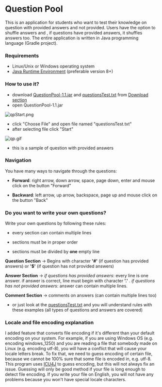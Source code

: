 # Question Pool #

This is an application for students who want to test their knowledge on question with provided answers and not provided. Users have the option to shuffle answers and , if questions have provided answers, it shuffles answers too.
The entire application is written in Java programming language (Gradle project). 

### Requirements ###

* Linux/Unix or Windows operating system
* [Java Runtime Environment](https://java.com/en/download/) (preferable version 8+)

### How to use it? ###

* download [QuestionPool-1.1.jar](https://bitbucket.org/mightymatth8/questionpooljava/downloads/QuestionPool-1.1.jar) and [questionsTest.txt](https://bitbucket.org/mightymatth8/questionpooljava/downloads/questionsTest.txt) from [Download section](https://bitbucket.org/mightymatth8/questionpooljava/downloads)
* open QuestionPool-1.1.jar

![qpStart.png](https://bitbucket.org/repo/7895Re/images/2413767385-qpStart.png)

* click "Choose File" and open file named "questionsTest.txt"
* after selecting file click "Start"

![qp.gif](https://bitbucket.org/repo/7895Re/images/563426687-qp.gif)

* this is a sample of question with provided answers

### Navigation ###

You have many ways to navigate through the questions:

* **Forward**: right arrow, down arrow, space, page down, enter and mouse click on the button "Forward"

* **Backward**: left arrow, up arrow, backspace, page up and mouse click on the button "Back"

### Do you want to write your own questions? ###

Write your own questions by following these rules:

* every section can contain multiple lines

* sections must be in proper order

* sections must be divided by **one** empty line

**Question Section** -> Begins with character **'#'** (if question has provided answers)
or **'$'** (if question has not provided answers)

**Answer Section** -> *if questions has provided answers*: every line is one answer.
if answer is correct, line must begin with character **'.'** .
*if questions has not provided answers*: answer can contain multiple lines.

**Comment Section** -> comments on answers (can contain multiple lines too)

* or just look at the [questionsTest.txt](https://bitbucket.org/mightymatth8/questionpooljava/downloads/questionsTest.txt) and you will understand rules with these examples (all types of questions and answers are covered)

### Locale and file encoding explanation ###

I added feature that converts file encoding if it's different than your default encoding on your system. For example, if you are using Windows OS (e.g. encoding windows_1250) and you are reading a file that somebody made on Linux (e.g. encoding utf-8), you will have a conflict that will cause your locale letters break. 
To fix that, we need to guess encoding of certain file, because we cannot be 100% sure that some file is encoded in, e.g. utf-8. This program uses [ICU4J](http://icu-project.org/apiref/icu4j/) to guess encoding, but this will not always fix an issue. Guessing will only be good method if your file is long enough to detect file encoding.
If you write your file on English, you will not have any problems because you won't have special locale characters.